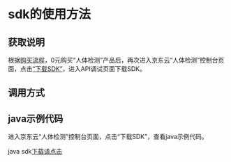 # **sdk的使用方法**

## 获取说明 
根据[购买流程](../Pricing/Purchase-Process.md)，0元购买“人体检测”产品后，再次进入京东云“人体检测”控制台页面，点击[“下载SDK”](https://jdai.s3.cn-north-1.jdcloud-oss.com/aisdk/sdk/sdk-0.3.0-20190425.125910-4.jar)，进入API调试页面下载SDK。

## 调用方式

## java示例代码
进入京东云“人体检测”控制台页面，点击“下载SDK”，查看java示例代码。

java sdk[下载请点击](https://jdai.s3.cn-north-1.jdcloud-oss.com/aisdk/sdk/sdk-0.3.0-20190425.125910-4.jar)

